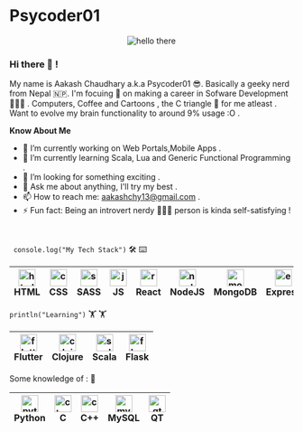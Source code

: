 # Psycoder01
<p align="center"> <img src="https://media.tenor.com/images/f6daf95b1f94bf15c4eacb3edc7f2c93/tenor.gif" alt="hello there"/> </p>
  
### Hi there 👋 ! 
My name is Aakash Chaudhary a.k.a Psycoder01 😎. Basically a geeky nerd from Nepal 🇳🇵. I'm focuing 🚀 on making a career in Sofware Development 👨🏻‍💻 . Computers, Coffee and Cartoons , the C triangle 🤩 for me atleast . Want to evolve my brain functionality to around 9% usage :O . 

<!--
**psycoder01/psycoder01** is a ✨ _special_ ✨ repository because its `README.md` (this file) appears on your GitHub profile.--->

**Know About Me**
- 🔭 I’m currently working on Web Portals,Mobile Apps .
- 🌱 I’m currently learning Scala, Lua and Generic Functional Programming .
- 🤔 I’m looking for something exciting .
- 💬 Ask me about anything, I'll try my best .
- 📫 How to reach me: aakashchy13@gmail.com .
- ⚡ Fun fact: Being an introvert nerdy 🧏🏻‍♂️ person is kinda self-satisfying !
<br />

``` console.log("My Tech Stack")``` 🛠 ⌨️

|<img src="https://raw.githubusercontent.com/github/explore/80688e429a7d4ef2fca1e82350fe8e3517d3494d/topics/html/html.png" alt="html logo" width="30"><br/>HTML | <img src="https://raw.githubusercontent.com/github/explore/80688e429a7d4ef2fca1e82350fe8e3517d3494d/topics/css/css.png" alt="css logo" width="30"><br/>CSS |<img src="https://raw.githubusercontent.com/github/explore/80688e429a7d4ef2fca1e82350fe8e3517d3494d/topics/sass/sass.png" alt="sass logo" width="30"><br/>SASS |<img src="https://raw.githubusercontent.com/github/explore/80688e429a7d4ef2fca1e82350fe8e3517d3494d/topics/javascript/javascript.png" alt="js logo" width="30"><br/>JS |<img src="https://raw.githubusercontent.com/github/explore/80688e429a7d4ef2fca1e82350fe8e3517d3494d/topics/react/react.png" alt="react logo" width="30"><br/>React | <img src="https://raw.githubusercontent.com/github/explore/80688e429a7d4ef2fca1e82350fe8e3517d3494d/topics/nodejs/nodejs.png" alt="node logo" width="30"><br/>NodeJS | <img src="https://raw.githubusercontent.com/github/explore/80688e429a7d4ef2fca1e82350fe8e3517d3494d/topics/mongodb/mongodb.png" alt="mongodb logo" width="30"><br/>MongoDB | <img src="https://raw.githubusercontent.com/github/explore/80688e429a7d4ef2fca1e82350fe8e3517d3494d/topics/express/express.png" alt="express logo" width="30"><br/>Express | <img src="https://raw.githubusercontent.com/github/explore/80688e429a7d4ef2fca1e82350fe8e3517d3494d/topics/typescript/typescript.png" alt="typescript logo" width="30"><br/>TypeScript | <img src="https://raw.githubusercontent.com/github/explore/80688e429a7d4ef2fca1e82350fe8e3517d3494d/topics/vim/vim.png" alt="vim logo" width="30"><br/>vim |
|---|---|---|---|---|---|---|---|---|---|

``` println("Learning") ``` 🏋️ 🏋️ 

| <img src="https://raw.githubusercontent.com/github/explore/80688e429a7d4ef2fca1e82350fe8e3517d3494d/topics/flutter/flutter.png" alt="flutter logo" width="30"><br/>Flutter | <img src="https://raw.githubusercontent.com/github/explore/80688e429a7d4ef2fca1e82350fe8e3517d3494d/topics/clojure/clojure.png" alt="clojure logo" width="30"><br/>Clojure | <img src="https://raw.githubusercontent.com/github/explore/80688e429a7d4ef2fca1e82350fe8e3517d3494d/topics/scala/scala.png" alt="scala logo" width="30"><br/>Scala | <img src="https://raw.githubusercontent.com/github/explore/80688e429a7d4ef2fca1e82350fe8e3517d3494d/topics/flask/flask.png" alt="flask logo" width="30"><br/>Flask
|---|---|---|---|

Some knowledge of : 📌

|<img src="https://raw.githubusercontent.com/github/explore/80688e429a7d4ef2fca1e82350fe8e3517d3494d/topics/python/python.png" alt="python logo" width="30"><br/>Python | <img src="https://raw.githubusercontent.com/github/explore/80688e429a7d4ef2fca1e82350fe8e3517d3494d/topics/c/c.png" alt="c logo" width="30"><br/>C | <img src="https://raw.githubusercontent.com/github/explore/80688e429a7d4ef2fca1e82350fe8e3517d3494d/topics/cpp/cpp.png" alt="cpp logo" width="30"><br/>C++ | <img src="https://raw.githubusercontent.com/github/explore/80688e429a7d4ef2fca1e82350fe8e3517d3494d/topics/mysql/mysql.png" alt="mysql logo" width="30"><br/>MySQL | <img src="https://raw.githubusercontent.com/github/explore/80688e429a7d4ef2fca1e82350fe8e3517d3494d/topics/qt/qt.png" alt="qt logo" width="30"><br/>QT 
|---|---|---|---|---|
